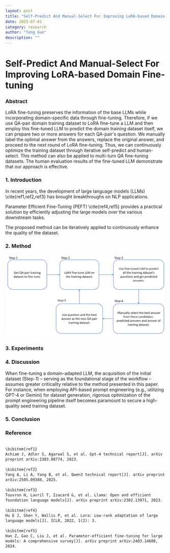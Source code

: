 ```yaml
---
layout: post
title: "Self-Predict And Manual-Select For Improving LoRA-based Domain Fine-tuning"
date: 2025-07-01
category: research
author: "Tong Guo"
description: ""
---
```

# Self-Predict And Manual-Select For Improving LoRA-based Domain Fine-tuning
### Abstract

LoRA fine-tuning preserves the information of the base LLMs
while incorporating domain-specific data through fine-tuning. 
Therefore, if we use QA-pair domain training dataset to LoRA fine-tune a LLM
and then employ this fine-tuned LLM to predict the domain training dataset itself, 
we can prepare two or more answers for each QA-pair's question. 
We manually label the optimal answer from the answers, replace the original answer, 
and proceed to the next round of LoRA fine-tuning.
Thus, we can continuously optimize the training dataset through iterative self-predict and human-select.
This method can also be applied to multi-turn QA fine-tuning datasets.
The human evaluation results of the fine-tuned LLM demonstrate that our approach is effective.


### 1. Introduction

In recent years, the development of large language models (LLMs) \cite{ref1,ref2,ref3} has brought breakthroughs on NLP applications. 

Parameter Efficient Fine-Tuning (PEFT) \cite{ref4,ref5} provides a practical solution by efficiently adjusting the large models over the various downstream tasks.

The proposed method can be iteratively applied to continuously enhance the quality of the dataset.

### 2. Method

![fig1](/assets/png/self-select/fig1.png)

### 3. Experiments

### 4. Discussion

When fine-tuning a domain-adapted LLM, the acquisition of the initial dataset (Step-1) – serving as the foundational stage of the workflow – assumes greater criticality relative to the method presented in this paper.‌ For instance, when employing API-based prompt engineering (e.g., utilizing GPT-4 or Gemini) for dataset generation, ‌rigorous optimization of the prompt engineering pipeline itself becomes paramount‌ to secure a high-quality seed training dataset.




### 5. Conclusion

### Reference
```

\bibitem{ref1}
Achiam J, Adler S, Agarwal S, et al. Gpt-4 technical report[J]. arXiv preprint arXiv:2303.08774, 2023.

\bibitem{ref2}
Yang A, Li A, Yang B, et al. Qwen3 technical report[J]. arXiv preprint arXiv:2505.09388, 2025.

\bibitem{ref3}
Touvron H, Lavril T, Izacard G, et al. Llama: Open and efficient foundation language models[J]. arXiv preprint arXiv:2302.13971, 2023.

\bibitem{ref4}
Hu E J, Shen Y, Wallis P, et al. Lora: Low-rank adaptation of large language models[J]. ICLR, 2022, 1(2): 3.

\bibitem{ref5}
Han Z, Gao C, Liu J, et al. Parameter-efficient fine-tuning for large models: A comprehensive survey[J]. arXiv preprint arXiv:2403.14608, 2024.
```
